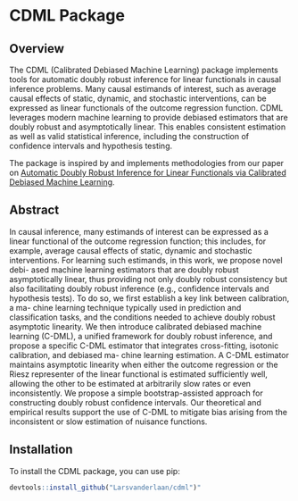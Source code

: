 # CDML Package

## Overview

The CDML (Calibrated Debiased Machine Learning) package implements tools for automatic doubly robust inference for linear functionals in causal inference problems. Many causal estimands of interest, such as average causal effects of static, dynamic, and stochastic interventions, can be expressed as linear functionals of the outcome regression function. CDML leverages modern machine learning to provide debiased estimators that are doubly robust and asymptotically linear. This enables consistent estimation as well as valid statistical inference, including the construction of confidence intervals and hypothesis testing.

The package is inspired by and implements methodologies from our paper on [Automatic Doubly Robust Inference for Linear Functionals via Calibrated Debiased Machine Learning](https://arxiv.org/pdf/2411.02771v1).

## Abstract

In causal inference, many estimands of interest can be expressed as a linear functional of the outcome regression function; this includes, for example, average causal effects of static, dynamic and stochastic interventions. For learning such estimands, in this work, we propose novel debi- ased machine learning estimators that are doubly robust asymptotically linear, thus providing not only doubly robust consistency but also facilitating doubly robust inference (e.g., confidence intervals and hypothesis tests). To do so, we first establish a key link between calibration, a ma- chine learning technique typically used in prediction and classification tasks, and the conditions needed to achieve doubly robust asymptotic linearity. We then introduce calibrated debiased machine learning (C-DML), a unified framework for doubly robust inference, and propose a specific C-DML estimator that integrates cross-fitting, isotonic calibration, and debiased ma- chine learning estimation. A C-DML estimator maintains asymptotic linearity when either the outcome regression or the Riesz representer of the linear functional is estimated sufficiently well, allowing the other to be estimated at arbitrarily slow rates or even inconsistently. We propose a simple bootstrap-assisted approach for constructing doubly robust confidence intervals. Our theoretical and empirical results support the use of C-DML to mitigate bias arising from the inconsistent or slow estimation of nuisance functions.

## Installation

To install the CDML package, you can use pip:

```R
devtools::install_github("Larsvanderlaan/cdml")"
